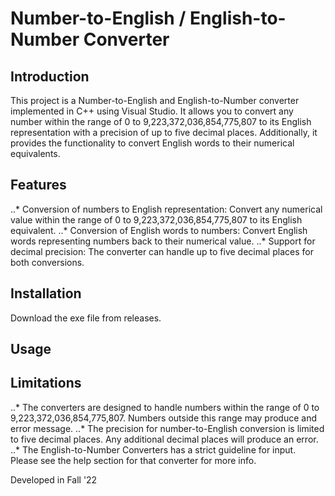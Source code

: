 # Number-to-English / English-to-Number Converter

## Introduction
This project is a Number-to-English and English-to-Number converter implemented in C++ using Visual Studio. It allows you to convert any number within the range of 0 to 9,223,372,036,854,775,807 to its English representation with a precision of up to five decimal places. Additionally, it provides the functionality to convert English words to their numerical equivalents.

## Features
..* Conversion of numbers to English representation: Convert any numerical value within the range of 0 to 9,223,372,036,854,775,807 to its English equivalent.
..* Conversion of English words to numbers: Convert English words representing numbers back to their numerical value.
..* Support for decimal precision: The converter can handle up to five decimal places for both conversions.

## Installation
Download the exe file from releases.

## Usage

## Limitations
..* The converters are designed to handle numbers within the range of 0 to 9,223,372,036,854,775,807. Numbers outside this range may produce and error message.
..* The precision for number-to-English conversion is limited to five decimal places. Any additional decimal places will produce an error.
..* The English-to-Number Converters has a strict guideline for input. Please see the help section for that converter for more info.


Developed in Fall '22
